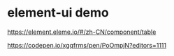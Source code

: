 # element-ui demo


https://element.eleme.io/#/zh-CN/component/table


https://codepen.io/xgqfrms/pen/PoOmpjN?editors=1111
